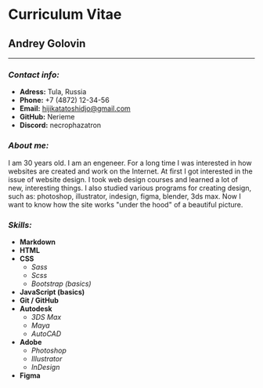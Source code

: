 # Curriculum Vitae

## Andrey Golovin

---

### **_Contact info:_**

-   **Adress:** Tula, Russia
-   **Phone:** +7 (4872) 12-34-56
-   **Email:** hijikatatoshidjo@gmail.com
-   **GitHub:** Nerieme
-   **Discord:** necrophazatron

### **_About me:_**

I am 30 years old. I am an engeneer. For a long time I was interested in how websites are created and work on the Internet. At first I got interested in the issue of website design. I took web design courses and learned a lot of new, interesting things. I also studied various programs for creating design, such as: photoshop, illustrator, indesign, figma, blender, 3ds max. Now I want to know how the site works "under the hood" of a beautiful picture.

### **_Skills:_**

-   **Markdown**
-   **HTML**
-   **CSS**
    -   _Sass_
    -   _Scss_
    -   _Bootstrap (basics)_
-   **JavaScript (basics)**
-   **Git / GitHub**
-   **Autodesk**
    -   _3DS Max_
    -   _Maya_
    -   _AutoCAD_
-   **Adobe**
    -   _Photoshop_
    -   _Illustrator_
    -   _InDesign_
-   **Figma**
